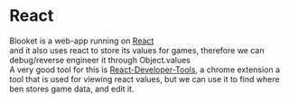 # React
Blooket is a web-app running on [React](https://reactjs.org/)<br>and it also uses react to store its values for games, therefore we can debug/reverse engineer it through Object.values<br>A very good tool for this is [React-Developer-Tools](https://chrome.google.com/webstore/detail/react-developer-tools/fmkadmapgofadopljbjfkapdkoienihi), a chrome extension a tool that is used for viewing react values, but we can use it to find where ben stores game data, and edit it.
